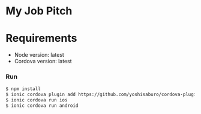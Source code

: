 # My Job Pitch
# Requirements
  - Node version: latest
  - Cordova version: latest
### Run
```sh
$ npm install
$ ionic cordova plugin add https://github.com/yoshisaburo/cordova-plugin-geoalarm
$ ionic cordova run ios
$ ionic cordova run android
```